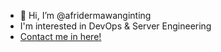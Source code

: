- 👋 Hi, I’m @afridermawanginting
- I'm interested in DevOps & Server Engineering
- [Contact me in here!](https://afridermawanginting.github.io)

<!---
afridermawanginting/afridermawanginting is a ✨ special ✨ repository because its `README.md` (this file) appears on your GitHub profile.
You can click the Preview link to take a look at your changes.
--->
